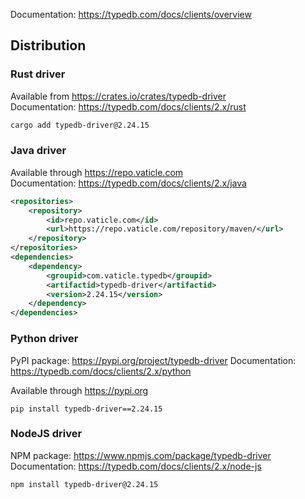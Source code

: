 Documentation: https://typedb.com/docs/clients/overview

## Distribution

### Rust driver

Available from https://crates.io/crates/typedb-driver  
Documentation: https://typedb.com/docs/clients/2.x/rust

```sh
cargo add typedb-driver@2.24.15
```

### Java driver

Available through https://repo.vaticle.com  
Documentation: https://typedb.com/docs/clients/2.x/java

```xml
<repositories>
    <repository>
        <id>repo.vaticle.com</id>
        <url>https://repo.vaticle.com/repository/maven/</url>
    </repository>
</repositories>
<dependencies>
    <dependency>
        <groupid>com.vaticle.typedb</groupid>
        <artifactid>typedb-driver</artifactid>
        <version>2.24.15</version>
    </dependency>
</dependencies>
```

### Python driver

PyPI package: https://pypi.org/project/typedb-driver
Documentation: https://typedb.com/docs/clients/2.x/python

Available through https://pypi.org

```
pip install typedb-driver==2.24.15
```

### NodeJS driver

NPM package: https://www.npmjs.com/package/typedb-driver
Documentation: https://typedb.com/docs/clients/2.x/node-js

```
npm install typedb-driver@2.24.15
```

